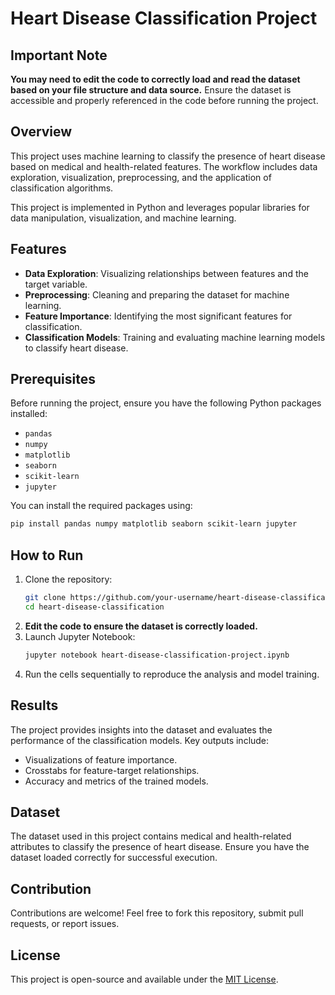 
# Heart Disease Classification Project

## **Important Note**
**You may need to edit the code to correctly load and read the dataset based on your file structure and data source.**
Ensure the dataset is accessible and properly referenced in the code before running the project.

## Overview
This project uses machine learning to classify the presence of heart disease based on medical and health-related features. The workflow includes data exploration, visualization, preprocessing, and the application of classification algorithms.

This project is implemented in Python and leverages popular libraries for data manipulation, visualization, and machine learning.

## Features
- **Data Exploration**: Visualizing relationships between features and the target variable.
- **Preprocessing**: Cleaning and preparing the dataset for machine learning.
- **Feature Importance**: Identifying the most significant features for classification.
- **Classification Models**: Training and evaluating machine learning models to classify heart disease.

## Prerequisites
Before running the project, ensure you have the following Python packages installed:
- `pandas`
- `numpy`
- `matplotlib`
- `seaborn`
- `scikit-learn`
- `jupyter`

You can install the required packages using:
```bash
pip install pandas numpy matplotlib seaborn scikit-learn jupyter
```

## How to Run
1. Clone the repository:
   ```bash
   git clone https://github.com/your-username/heart-disease-classification.git
   cd heart-disease-classification
   ```
2. **Edit the code to ensure the dataset is correctly loaded.**
3. Launch Jupyter Notebook:
   ```bash
   jupyter notebook heart-disease-classification-project.ipynb
   ```
4. Run the cells sequentially to reproduce the analysis and model training.

## Results
The project provides insights into the dataset and evaluates the performance of the classification models. Key outputs include:
- Visualizations of feature importance.
- Crosstabs for feature-target relationships.
- Accuracy and metrics of the trained models.

## Dataset
The dataset used in this project contains medical and health-related attributes to classify the presence of heart disease. Ensure you have the dataset loaded correctly for successful execution.

## Contribution
Contributions are welcome! Feel free to fork this repository, submit pull requests, or report issues.

## License
This project is open-source and available under the [MIT License](LICENSE).
